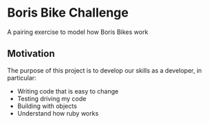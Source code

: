 # Boris Bike Challenge
A pairing exercise to model how Boris Bikes work

## Motivation
The purpose of this project is to develop our skills as a developer, in particular:

- Writing code that is easy to change
- Testing driving my code
- Building with objects
- Understand how ruby works
